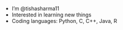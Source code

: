 - I’m @tishasharma11
- Interested in learning new things
- Coding languages: Python, C, C++, Java, R

<!---
tishasharma11/tishasharma11 is a ✨ special ✨ repository because its `README.md` (this file) appears on your GitHub profile.
You can click the Preview link to take a look at your changes.
--->
